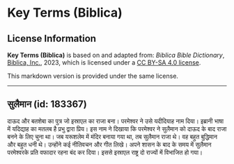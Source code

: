 # Key Terms (Biblica)

## License Information

**Key Terms (Biblica)** is based on and adapted from: _Biblica Bible Dictionary_, [Biblica, Inc.](https://www.biblica.com/), 2023, which is licensed under a [CC BY-SA 4.0 license](https://creativecommons.org/licenses/by-sa/4.0/legalcode.en).

This markdown version is provided under the same license.



--------------------------------

## सुलैमान (id: 183367)

दाऊद और बतशेबा का पुत्र जो इस्राएल का राजा बना। परमेश्‍वर ने उसे यदीदियाह नाम दिया। इब्रानी भाषा में यदिद्याह का मतलब है प्रभु द्वारा प्रिय। इस नाम ने दिखाया कि परमेश्‍वर ने सुलैमान को दाऊद के बाद राजा बनने के लिए चुना था। जब यरूशलेम में मंदिर बनाया गया था, तब सुलैमान राजा थे। वह बहुत बुद्धिमान और बहुत धनी थे। उन्होंने कई नीतिवचन और गीत लिखे। अपने शासन के बाद के समय में सुलैमान परमेश्‍वरके प्रति वफादार रहना बंद कर दिया। इससे इस्राएल राष्ट्र दो राज्यों में विभाजित हो गया।


